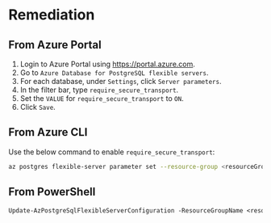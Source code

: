 # Remediation

## From Azure Portal

1. Login to Azure Portal using <https://portal.azure.com>.
2. Go to `Azure Database for PostgreSQL flexible servers`.
3. For each database, under `Settings`, click `Server parameters`.
4. In the filter bar, type `require_secure_transport`.
5. Set the `VALUE` for `require_secure_transport` to `ON`.
6. Click `Save`.

## From Azure CLI

Use the below command to enable `require_secure_transport`:

```sh
az postgres flexible-server parameter set --resource-group <resourceGroup> --server-name <serverName> --name require_secure_transport --value on
```

## From PowerShell

```ps
Update-AzPostgreSqlFlexibleServerConfiguration -ResourceGroupName <resourceGroup> -ServerName <serverName> -Name require_secure_transport -Value on
```
